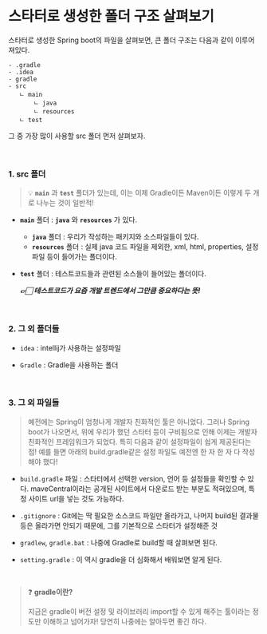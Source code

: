 # 스타터로 생성한 폴더 구조 살펴보기

스타터로 생성한 Spring boot의 파일을 살펴보면, 큰 폴더 구조는 다음과 같이 이루어져있다.

```
- .gradle
- .idea
- gradle
- src
   ㄴ main
       ㄴ java
       ㄴ resources
   ㄴ test

```

그 중 가장 많이 사용할 src 폴더 먼저 살펴보자.

<br>

### 1. src 폴더
> 💡 **`main`** 과 **`test`** 폴더가 있는데, 이는 이제 Gradle이든 Maven이든 이렇게 두 개로 나누는 것이 일반적!

- **`main`** 폴더 : **`java`** 와 **`resources`** 가 있다.
    - **`java`** 폴더 : 우리가 작성하는 패키지와 소스파일들이 있다.
    - **`resources`** 폴더 : 실제 java 코드 파일을 제외한, xml, html, properties, 설정파일 등이 들어가는 폴더이다.

- **`test`** 폴더 : 테스트코드들과 관련된 소스들이 들어있는 폴더이다.

  ***👉🏻 테스트코드가 요즘 개발 트렌드에서 그만큼 중요하다는 뜻!***

<br>

### 2. 그 외 폴더들

- `idea` : intellij가 사용하는 설정파일

- `Gradle` : Gradle을 사용하는 폴더

<br>

### 3. 그 외 파일들

> 예전에는 Spring이 엄청나게 개발자 친화적인 툴은 아니었다. 그러나 Spring boot가 나오면서, 위에 우리가 했던 스타터 등이 구비됨으로 인해 이제는 개발자 친화적인 프레임워크가 되었다. 특히 다음과 같이 설정파일이 쉽게 제공된다는 점!
> 예를 들면 아래의 build.gradle같은 설정 파일도 예전엔 한 자 한 자 다 작성해야 했다!

- `build.gradle` 파일 : 스타터에서 선택한 version, 언어 등 설정들을 확인할 수 있다. maveCentral이라는 공개된 사이트에서 다운로드 받는 부분도 적혀있으며, 특정 사이트 url을 넣는 것도 가능하다.

- `.gitignore` : Git에는 딱 필요한 소스코드 파일만 올라가고, 나머지 build된 결과물 등은 올라가면 안되기 때문에, 그를 기본적으로 스타터가 설정해준 것

- `gradlew`, `gradle.bat` : 나중에 Gradle로 build할 때 살펴보면 된다.

- `setting.gradle` : 이 역시 gradle을 더 심화해서 배워보면 알게 된다.

<br>

> ❓ **gradle이란?**
>
> 지금은 gradle이 버전 설정 및 라이브러리 import할 수 있게 해주는 툴이라는 정도만 이해하고 넘어가자!
> 당연히 나중에는 알아두면 좋긴 하다.
  
